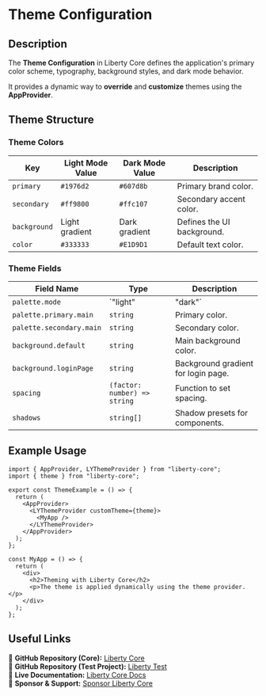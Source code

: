 # Theme Configuration

## Description
The **Theme Configuration** in Liberty Core defines the application's primary color scheme, typography, background styles, and dark mode behavior.

It provides a dynamic way to **override** and **customize** themes using the **AppProvider**.

## Theme Structure

### Theme Colors
| Key         | Light Mode Value | Dark Mode Value | Description |
|------------|----------------|----------------|-------------|
| `primary` | `#1976d2`  | `#607d8b`  | Primary brand color. |
| `secondary` | `#ff9800`  | `#ffc107`  | Secondary accent color. |
| `background` | Light gradient | Dark gradient | Defines the UI background. |
| `color` | `#333333`  | `#E1D9D1`  | Default text color. |

### Theme Fields
| Field Name       | Type    | Description |
|-----------------|--------|-------------|
| `palette.mode` | `"light" | "dark"` | Determines the color scheme. |
| `palette.primary.main` | `string` | Primary color. |
| `palette.secondary.main` | `string` | Secondary color. |
| `background.default` | `string` | Main background color. |
| `background.loginPage` | `string` | Background gradient for login page. |
| `spacing` | `(factor: number) => string` | Function to set spacing. |
| `shadows` | `string[]` | Shadow presets for components. |

## Example Usage
```tsx
import { AppProvider, LYThemeProvider } from "liberty-core";
import { theme } from "liberty-core";

export const ThemeExample = () => {
  return (
    <AppProvider>
      <LYThemeProvider customTheme={theme}>
        <MyApp />
      </LYThemeProvider>
    </AppProvider>
  );
};

const MyApp = () => {
  return (
    <div>
      <h2>Theming with Liberty Core</h2>
      <p>The theme is applied dynamically using the theme provider.</p>
    </div>
  );
};
```

## Useful Links
🔗 **GitHub Repository (Core):** [Liberty Core](https://github.com/fblettner/liberty-core/)  
🔗 **GitHub Repository (Test Project):** [Liberty Test](https://github.com/fblettner/liberty-test/)  
📖 **Live Documentation:** [Liberty Core Docs](https://docs.nomana-it.fr/liberty-core/)  
💖 **Sponsor & Support:** [Sponsor Liberty Core](https://github.com/sponsors/fblettner)  